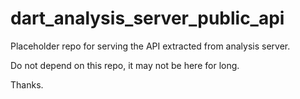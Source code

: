 # dart_analysis_server_public_api

Placeholder repo for serving the API extracted from analysis server.

Do not depend on this repo, it may not be here for long.

Thanks.
